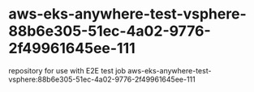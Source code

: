 # aws-eks-anywhere-test-vsphere-88b6e305-51ec-4a02-9776-2f49961645ee-111
repository for use with E2E test job aws-eks-anywhere-test-vsphere:88b6e305-51ec-4a02-9776-2f49961645ee-111
